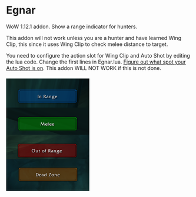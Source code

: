 # Egnar
WoW 1.12.1 addon. Show a range indicator for hunters.

This addon will not work unless you are a hunter and have learned Wing Clip, this since it uses Wing Clip to check melee distance to target.

You need to configure the action slot for Wing Clip and Auto Shot by editing the lua code. Change the first lines in Egnar.lua. [Figure out what spot your Auto Shot is on](https://i.imgur.com/VGArn.jpg). This addon WILL NOT WORK if this is not done.

![screenshot](screenshot.png)
